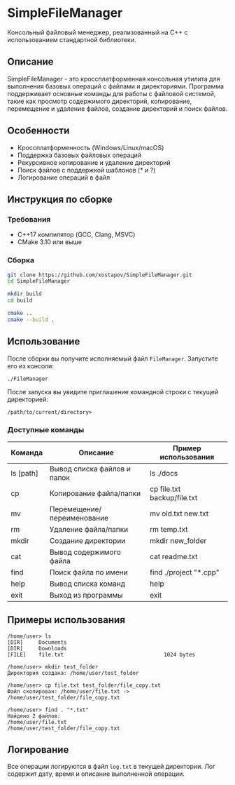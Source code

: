 # SimpleFileManager

Консольный файловый менеджер, реализованный на C++ с использованием стандартной библиотеки.

## Описание

SimpleFileManager - это кроссплатформенная консольная утилита для выполнения базовых операций с файлами и директориями. Программа поддерживает основные команды для работы с файловой системой, такие как просмотр содержимого директорий, копирование, перемещение и удаление файлов, создание директорий и поиск файлов.

## Особенности

- Кроссплатформенность (Windows/Linux/macOS)
- Поддержка базовых файловых операций
- Рекурсивное копирование и удаление директорий
- Поиск файлов с поддержкой шаблонов (* и ?)
- Логирование операций в файл

## Инструкция по сборке

### Требования

- C++17 компилятор (GCC, Clang, MSVC)
- CMake 3.10 или выше

### Сборка

```bash
git clone https://github.com/xostapov/SimpleFileManager.git
cd SimpleFileManager

mkdir build
cd build

cmake ..
cmake --build .
```

## Использование

После сборки вы получите исполняемый файл `FileManager`. Запустите его из консоли:

```bash
./FileManager
```

После запуска вы увидите приглашение командной строки с текущей директорией:

```
/path/to/current/directory> 
```

### Доступные команды

| Команда | Описание | Пример использования |
|---------|----------|----------------------|
| ls [path] | Вывод списка файлов и папок | ls ./docs |
| cp <source> <dest> | Копирование файла/папки | cp file.txt backup/file.txt |
| mv <source> <dest> | Перемещение/переименование | mv old.txt new.txt |
| rm <path> | Удаление файла/папки | rm temp.txt |
| mkdir <path> | Создание директории | mkdir new_folder |
| cat <file> | Вывод содержимого файла | cat readme.txt |
| find <dir> <name> | Поиск файла по имени | find ./project "*.cpp" |
| help | Вывод списка команд | help |
| exit | Выход из программы | exit |

## Примеры использования

```
/home/user> ls
[DIR]     Documents                               
[DIR]     Downloads                               
[FILE]    file.txt                                1024 bytes

/home/user> mkdir test_folder
Директория создана: /home/user/test_folder

/home/user> cp file.txt test_folder/file_copy.txt
Файл скопирован: /home/user/file.txt -> /home/user/test_folder/file_copy.txt

/home/user> find . "*.txt"
Найдено 2 файлов:
/home/user/file.txt
/home/user/test_folder/file_copy.txt
```

## Логирование

Все операции логируются в файл `log.txt` в текущей директории. Лог содержит дату, время и описание выполненной операции. 
